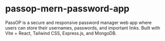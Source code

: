 # passop-mern-password-app
PassOP is a secure and responsive password manager web app where users can store their usernames, passwords, and important links. Built with Vite + React, Tailwind CSS, Express.js, and MongoDB.
